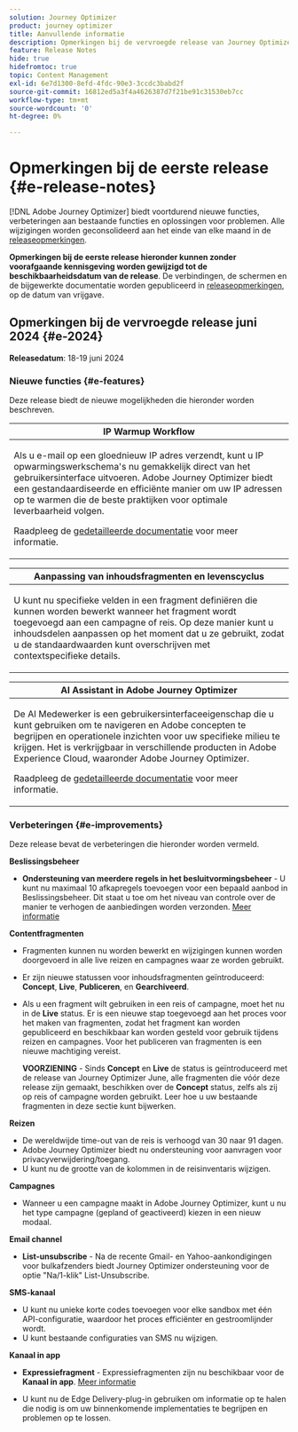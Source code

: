 ```yaml
---
solution: Journey Optimizer
product: journey optimizer
title: Aanvullende informatie
description: Opmerkingen bij de vervroegde release van Journey Optimizer
feature: Release Notes
hide: true
hidefromtoc: true
topic: Content Management
exl-id: 6e7d1300-8efd-4fdc-90e3-3ccdc3babd2f
source-git-commit: 16812ed5a3f4a4626387d7f21be91c31530eb7cc
workflow-type: tm+mt
source-wordcount: '0'
ht-degree: 0%

---
```


# Opmerkingen bij de eerste release {#e-release-notes}

[!DNL Adobe Journey Optimizer] biedt voortdurend nieuwe functies, verbeteringen aan bestaande functies en oplossingen voor problemen. Alle wijzigingen worden geconsolideerd aan het einde van elke maand in de [releaseopmerkingen](release-notes.md).

**Opmerkingen bij de eerste release hieronder kunnen zonder voorafgaande kennisgeving worden gewijzigd tot de beschikbaarheidsdatum van de release**. De verbindingen, de schermen en de bijgewerkte documentatie worden gepubliceerd in [releaseopmerkingen](release-notes.md), op de datum van vrijgave.

## Opmerkingen bij de vervroegde release juni 2024 {#e-2024}

**Releasedatum**: 18-19 juni 2024

### Nieuwe functies {#e-features}

Deze release biedt de nieuwe mogelijkheden die hieronder worden beschreven.

<table>
<thead>
<tr>
<th><strong>IP Warmup Workflow</strong><br/></th>
</tr>
</thead>
<tbody>
<tr>
<td>
<p>Als u e-mail op een gloednieuw IP adres verzendt, kunt u IP opwarmingswerkschema's nu gemakkelijk direct van het gebruikersinterface uitvoeren. Adobe Journey Optimizer biedt een gestandaardiseerde en efficiënte manier om uw IP adressen op te warmen die de beste praktijken voor optimale leverbaarheid volgen.</p>
<p>Raadpleeg de <a href="../configuration/ip-warmup-gs.md">gedetailleerde documentatie</a> voor meer informatie.</p>
</td>
</tr>
</tbody>
</table>


<table>
<thead>
<tr>
<th><strong>Aanpassing van inhoudsfragmenten en levenscyclus</strong><br/></th>
</tr>
</thead>
<tbody>
<tr>
<td>
<p>U kunt nu specifieke velden in een fragment definiëren die kunnen worden bewerkt wanneer het fragment wordt toegevoegd aan een campagne of reis. Op deze manier kunt u inhoudsdelen aanpassen op het moment dat u ze gebruikt, zodat u de standaardwaarden kunt overschrijven met contextspecifieke details.</p>
<!--p>For more information, refer to the <a href="../configuration/ip-warmup-gs.md">detailed documentation</a>.</p-->
</td>
</tr>
</tbody>
</table>


<table>
<thead>
<tr>
<th><strong>AI Assistant in Adobe Journey Optimizer</strong><br/></th>
</tr>
</thead>
<tbody>
<tr>
<td>
<p>De AI Medewerker is een gebruikersinterfaceeigenschap die u kunt gebruiken om te navigeren en Adobe concepten te begrijpen en operationele inzichten voor uw specifieke milieu te krijgen. Het is verkrijgbaar in verschillende producten in Adobe Experience Cloud, waaronder Adobe Journey Optimizer.</p>
<p>Raadpleeg de <a href="../start/ai-assistant.md">gedetailleerde documentatie</a> voor meer informatie.</p>
</td>
</tr>
</tbody>
</table>


<!--table>
<thead>
<tr>
<th><strong>Reporting with Customer Journey Analytics (Beta)</strong><br/></th>
</tr>
</thead>
<tbody>
<tr>
<td>
<p>Journey Optimizer reporting is now fully integrated with Customer Journey Analytics capabilities, standardizing reporting across both platforms and improving data consistency and reliability. This seamless integration between Journey Optimizer and Customer Journey Analytics provides a clearer view of performance metrics, enabling users to make more informed decisions.</p>
</td>
</tr>
</tbody>
</table-->


<!--table>
<thead>
<tr>
<th><strong>Multilingual messages in journeys and campaigns  (Limited Availability)</strong><br/></th>
</tr>
</thead>
<tbody>
<tr>
<td>
<p>You can now effortlessly create content in multiple languages within a single campaign or journey. With this feature, you can switch between languages when editing your campaign or your journey, streamlining the entire editing process and improving your capability to efficiently manage multilingual content.</p>
</td>
</tr>
</tbody>
</table-->


<!--table>
<thead>
<tr>
<th><strong>Experimentation in journeys (Limited Availability)</strong><br/></th>
</tr>
</thead>
<tbody>
<tr>
<td>
<p>Already available in campaigns, Adobe Journey Optimizer now supports experiments in journeys. Experiments are randomized trials, which in the context of online testing, means that you expose some randomly selected users to a given variation of a message, and another randomly selected set of users to some other variation or treatment. After exposure, you can then measure the outcome metrics you are interested in, such as opens of emails, subscriptions, or purchases.</p>
</td>
</tr>
</tbody>
</table-->



<!--table>
<thead>
<tr>
<th><strong>Extended personalization data - Beta</strong><br/></th>
</tr>
</thead>
<tbody>
<tr>
<td>
<p>You can now lookup and fetch data values within Adobe Experience Platform datasets, and use these values to build conditions in Adobe Journey Optimizer. You can leverage data from a lookup dataset when a relationship has been defined using an attribute inside of an array of objects. You can specify non-profile enabled datasets for lookup. Once enabled, you can use a profile attribute as a join key to the specified dataset to retrive further data for personalization.</p>
<p>This capability is currently available as a public beta.</p>
</td>
</tr>
</tbody>
</table-->

### Verbeteringen {#e-improvements}

Deze release bevat de verbeteringen die hieronder worden vermeld.


**Beslissingsbeheer**

* **Ondersteuning van meerdere regels in het besluitvormingsbeheer** - U kunt nu maximaal 10 afkapregels toevoegen voor een bepaald aanbod in Beslissingsbeheer. Dit staat u toe om het niveau van controle over de manier te verhogen de aanbiedingen worden verzonden. [Meer informatie](../offers/offer-library/add-constraints.md#capping)

<!--* **Audits** - The **Change log** tab allowing you to see all the changes that have been made to an offer or a decision has been removed. Changes related to offers and decisions can now be seen in the **Audits** menu. -->

**Contentfragmenten**

* Fragmenten kunnen nu worden bewerkt en wijzigingen kunnen worden doorgevoerd in alle live reizen en campagnes waar ze worden gebruikt.
* Er zijn nieuwe statussen voor inhoudsfragmenten geïntroduceerd: **Concept**, **Live**, **Publiceren**, en **Gearchiveerd**.
* Als u een fragment wilt gebruiken in een reis of campagne, moet het nu in de **Live** status. Er is een nieuwe stap toegevoegd aan het proces voor het maken van fragmenten, zodat het fragment kan worden gepubliceerd en beschikbaar kan worden gesteld voor gebruik tijdens reizen en campagnes. Voor het publiceren van fragmenten is een nieuwe machtiging vereist.

  **VOORZIENING** - Sinds **Concept** en **Live** de status is geïntroduceerd met de release van Journey Optimizer June, alle fragmenten die vóór deze release zijn gemaakt, beschikken over de **Concept** status, zelfs als zij op reis of campagne worden gebruikt. Leer hoe u uw bestaande fragmenten in deze sectie kunt bijwerken.

**Reizen**

* De wereldwijde time-out van de reis is verhoogd van 30 naar 91 dagen.
* Adobe Journey Optimizer biedt nu ondersteuning voor aanvragen voor privacyverwijdering/toegang.
* U kunt nu de grootte van de kolommen in de reisinventaris wijzigen.


**Campagnes**

* Wanneer u een campagne maakt in Adobe Journey Optimizer, kunt u nu het type campagne (gepland of geactiveerd) kiezen in een nieuw modaal.

**Email channel**

* **List-unsubscribe** - Na de recente Gmail- en Yahoo-aankondigingen voor bulkafzenders biedt Journey Optimizer ondersteuning voor de optie &quot;Na/1-klik&quot; List-Unsubscribe. <!--Refer to the following pages: [Email opt-out management](../email/email-opt-out.md#unsubscribe-header) and [Configure email settings](../email/email-settings.md#list-unsubscribe)-->


**SMS-kanaal**

* U kunt nu unieke korte codes toevoegen voor elke sandbox met één API-configuratie, waardoor het proces efficiënter en gestroomlijnder wordt.
* U kunt bestaande configuraties van SMS nu wijzigen.

**Kanaal in app**

* **Expressiefragment** - Expressiefragmenten zijn nu beschikbaar voor de **Kanaal in app**. [Meer informatie](../personalization/use-expression-fragments.md)


* U kunt nu de Edge Delivery-plug-in gebruiken om informatie op te halen die nodig is om uw binnenkomende implementaties te begrijpen en problemen op te lossen.


